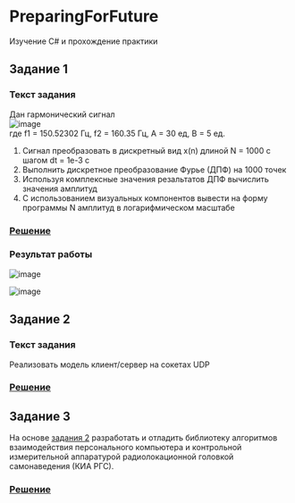 # PreparingForFuture
Изучение С# и прохождение практики

## Задание 1
### Текст задания
Дан гармонический сигнал  
![image](https://user-images.githubusercontent.com/54107546/124512411-f6ebe680-dde0-11eb-873a-7cfc7731847a.png)  
где f1 = 150.52302 Гц, f2 = 160.35 Гц, A = 30 ед, В = 5 ед.

1. Сигнал преобразовать в дискретный вид x(n) длиной N = 1000 с шагом dt = 1e-3 c
2. Выполнить дискретное преобразование Фурье (ДПФ) на 1000 точек
3. Используя комплексные значения резальтатов ДПФ вычислить значения амплитуд
4. С использованием визуальных компонентов вывести на форму программы N амплитуд в логарифмическом масштабе

### [Решение](task1)

### Результат работы
![image](https://user-images.githubusercontent.com/54107546/125502224-6b5ad9d1-704c-4a98-90cd-d82da025a3e2.png)

![image](https://user-images.githubusercontent.com/54107546/125502355-a922efcd-87ac-4f3c-8024-3b7c395a5f0b.png)

## Задание 2
### Текст задания
Реализовать модель клиент/сервер на сокетах UDP  

### [Решение](task2)

## Задание 3
На основе [задания 2](task2) разработать и отладить библиотеку алгоритмов взаимодействия персонального компьютера и контрольной измерительной аппаратурой радиолокационной головкой самонаведения (КИА РГС).

### [Решение](task3)
